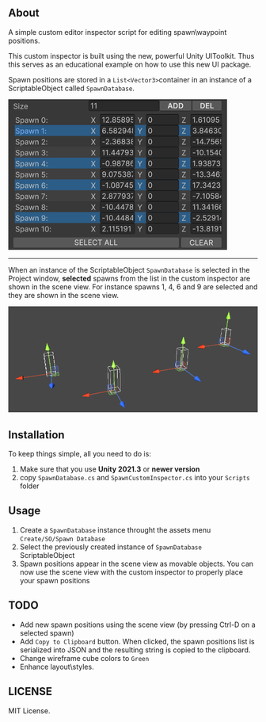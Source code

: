 ## About
A simple custom editor inspector script for editing spawn\waypoint positions.

This custom inspector is built using the new, powerful Unity UIToolkit. Thus this serves as an educational example on how to use this new UI package.

Spawn positions are stored in a ```List<Vector3>```container in an instance of a ScriptableObject called ```SpawnDatabase```.

![custom editor inspector image][editor-image]
________________________________________________________
When an instance of the ScriptableObject ```SpawnDatabase``` is selected in the Project window, __selected__ spawns from the list in the custom inspector are shown in the scene view. For instance spawns 1, 4, 6 and 9 are selected and they are shown in the scene view.

![scene view image][scene-view-image]

## Installation
To keep things simple, all you need to do is: 
1. Make sure that you use __Unity 2021.3__ or __newer version__
1. copy ```SpawnDatabase.cs``` and ```SpawnCustomInspector.cs``` into your ```Scripts``` folder

## Usage
1. Create a ```SpawnDatabase``` instance throught the assets menu ```Create/SO/Spawn Database```
2. Select the previously created instance of ```SpawnDatabase``` ScriptableObject
3. Spawn positions appear in the scene view as movable objects. You can now use the scene view with the custom inspector to properly place your spawn positions

## TODO
* Add new spawn positions using the scene view (by pressing Ctrl-D on a selected spawn)
* Add ```Copy to Clipboard``` button. When clicked, the spawn positions list is serialized into JSON and the resulting string is copied to the clipboard.
* Change wireframe cube colors to ```Green```
* Enhance layout\styles.

## LICENSE
MIT License.


[editor-image]: /images/custom-editor.PNG
[scene-view-image]: /images/scene-view.PNG
